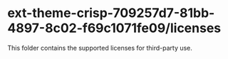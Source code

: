 # ext-theme-crisp-709257d7-81bb-4897-8c02-f69c1071fe09/licenses

This folder contains the supported licenses for third-party use.
